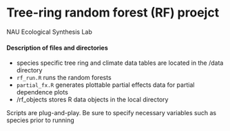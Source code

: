 # Tree-ring random forest (RF) proejct

NAU Ecological Synthesis Lab

#### Description of files and directories

 - species specific tree ring and climate data tables are located in the /data directory
 - `rf_run.R` runs the random forests
 - `partial_fx.R` generates plottable partial effects data for partial dependence plots
 - /rf_objects stores R data objects in the local directory

Scripts are plug-and-play. Be sure to specify necessary variables such as species prior to running
